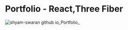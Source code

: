 # Portfolio - React,Three Fiber
![shyam-swaran github io_Portfolio_](https://github.com/shyam-swaran/Portfolio/assets/124905276/b1c7dd33-e598-4c22-a045-5f60e4417a66)
